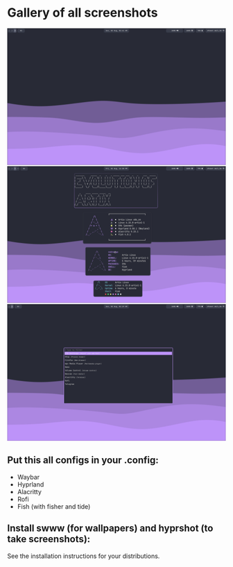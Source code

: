 <h1>Gallery of all screenshots</h1>

![Screenshot](https://github.com/retrovisionagain/hyprland-setup/blob/main/screenshots/new-not-busy-desktop.png)
![Screenshot](https://github.com/retrovisionagain/hyprland-setup/blob/main/screenshots/ev-of-artix.png)
![Screenshot](https://github.com/retrovisionagain/hyprland-setup/blob/main/screenshots/rofi.png)

## Put this all configs in your .config:

- Waybar
- Hyprland
- Alacritty
- Rofi
- Fish (with fisher and tide)

## Install swww (for wallpapers) and hyprshot (to take screenshots):
See the installation instructions for your distributions.
